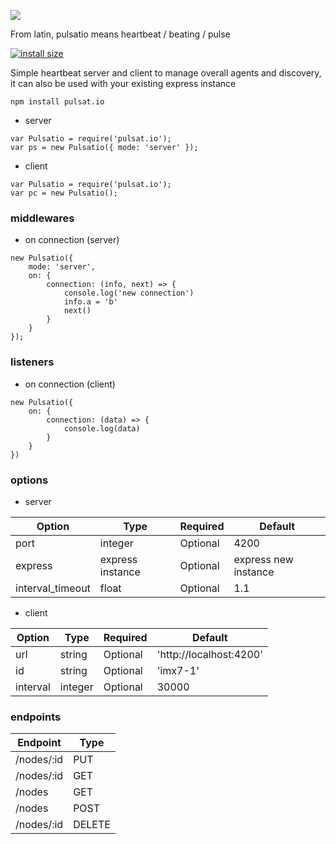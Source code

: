 <img src="https://github.com/roquef/pulsat.io/blob/master/pulsat.io.png?raw=true"></img>

From latin, pulsatio means heartbeat / beating / pulse

[![install size](https://packagephobia.now.sh/badge?p=pulsat.io)](https://packagephobia.now.sh/result?p=pulsat.io)


Simple heartbeat server and client to manage overall agents and discovery, it can also be used with your existing express instance

```
npm install pulsat.io
```

- server
```
var Pulsatio = require('pulsat.io');
var ps = new Pulsatio({ mode: 'server' });
```

- client 
```
var Pulsatio = require('pulsat.io');
var pc = new Pulsatio();
```

### middlewares
- on connection (server)
```
new Pulsatio({
    mode: 'server',
    on: {
        connection: (info, next) => {
            console.log('new connection')
            info.a = 'b'
            next()
        }
    }
});
```

### listeners
- on connection (client)
```
new Pulsatio({
    on: {
        connection: (data) => {
            console.log(data)
        }
    }
})
```

### options 
- server

| Option  | Type | Required | Default |
| ------------- | ------------- | ------------- | ------------- |
| port  | integer  | Optional | 4200 |
| express | express instance  | Optional | express new instance |
| interval_timeout | float  | Optional | 1.1 |

- client

| Option  | Type | Required | Default |
| ------------- | ------------- | ------------- | ------------- |
| url  | string  | Optional | 'http://localhost:4200' |
| id  | string  | Optional | 'imx7-1' |
| interval | integer | Optional | 30000 |


### endpoints

| Endpoint | Type |
| ------------- | ------------- |
| /nodes/:id | PUT |
| /nodes/:id | GET |
| /nodes | GET |
| /nodes | POST |
| /nodes/:id | DELETE |
